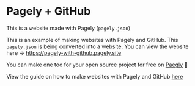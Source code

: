 # Pagely + GitHub
This is a website made with Pagely (`pagely.json`)

This is an example of making websites with Pagely and GitHub. This `pagely.json` is being converted into a website. You can view the website here → https://pagely-with-github.pagely.site

You can make one too for your open source project for free on [Paegly](https://pagely.site) 🤯

View the guide on how to make websites with Pagely and GitHub [here](https://guides.pagely.site/f277fbb3b1854b47b0e9f0deac8846d8)
